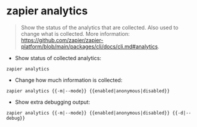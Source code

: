 # zapier analytics

> Show the status of the analytics that are collected. Also used to change what is collected.
> More information: <https://github.com/zapier/zapier-platform/blob/main/packages/cli/docs/cli.md#analytics>.

- Show status of collected analytics:

`zapier analytics`

- Change how much information is collected:

`zapier analytics {{-m|--mode}} {{enabled|anonymous|disabled}}`

- Show extra debugging output:

`zapier analytics {{-m|--mode}} {{enabled|anonymous|disabled}} {{-d|--debug}}`
